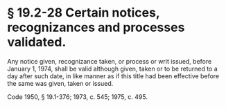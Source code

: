 # § 19.2-28 Certain notices, recognizances and processes validated.

<p>Any notice given, recognizance taken, or process or writ issued, before January 1, 1974, shall be valid although given, taken or to be returned to a day after such date, in like manner as if this title had been effective before the same was given, taken or issued.</p><p>Code 1950, § 19.1-376; 1973, c. 545; 1975, c. 495.</p>